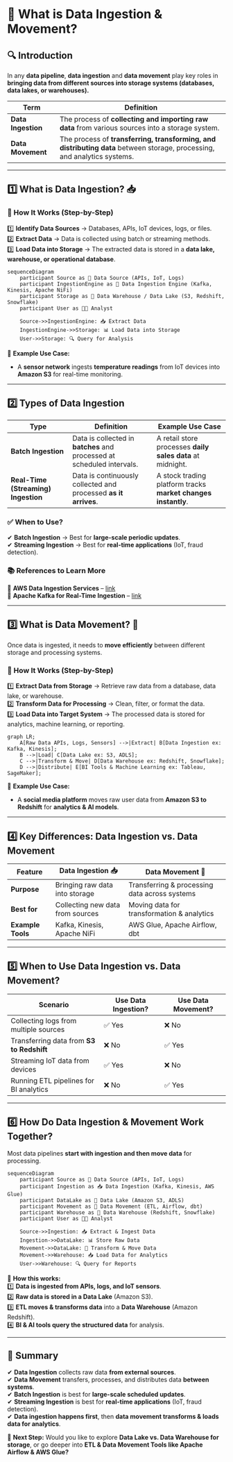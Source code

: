 # **🚀 What is Data Ingestion & Movement?**

## **🔍 Introduction**

In any **data pipeline**, **data ingestion** and **data movement** play key roles in **bringing data from different sources into storage systems (databases, data lakes, or warehouses).**

| **Term**           | **Definition**                                                                                                           |
| ------------------ | ------------------------------------------------------------------------------------------------------------------------ |
| **Data Ingestion** | The process of **collecting and importing raw data** from various sources into a storage system.                         |
| **Data Movement**  | The process of **transferring, transforming, and distributing data** between storage, processing, and analytics systems. |

---

## **1️⃣ What is Data Ingestion? 📥**

### **📌 How It Works (Step-by-Step)**

1️⃣ **Identify Data Sources** → Databases, APIs, IoT devices, logs, or files.  
2️⃣ **Extract Data** → Data is collected using batch or streaming methods.  
3️⃣ **Load Data into Storage** → The extracted data is stored in a **data lake, warehouse, or operational database**.

```mermaid
sequenceDiagram
    participant Source as 📡 Data Source (APIs, IoT, Logs)
    participant IngestionEngine as 🔄 Data Ingestion Engine (Kafka, Kinesis, Apache NiFi)
    participant Storage as 🏢 Data Warehouse / Data Lake (S3, Redshift, Snowflake)
    participant User as 👩‍💻 Analyst

    Source->>IngestionEngine: 📥 Extract Data
    IngestionEngine->>Storage: 📊 Load Data into Storage
    User->>Storage: 🔍 Query for Analysis
```

📌 **Example Use Case:**

- A **sensor network** ingests **temperature readings** from IoT devices into **Amazon S3** for real-time monitoring.

---

## **2️⃣ Types of Data Ingestion**

| **Type**                            | **Definition**                                                         | **Example Use Case**                                          |
| ----------------------------------- | ---------------------------------------------------------------------- | ------------------------------------------------------------- |
| **Batch Ingestion**                 | Data is collected in **batches** and processed at scheduled intervals. | A retail store processes **daily sales data** at midnight.    |
| **Real-Time (Streaming) Ingestion** | Data is continuously collected and processed **as it arrives**.        | A stock trading platform tracks **market changes instantly**. |

### **✅ When to Use?**

✔ **Batch Ingestion** → Best for **large-scale periodic updates**.  
✔ **Streaming Ingestion** → Best for **real-time applications** (IoT, fraud detection).

### **📚 References to Learn More**

🔹 **AWS Data Ingestion Services** – [link](https://aws.amazon.com/solutions/data-ingestion/)  
🔹 **Apache Kafka for Real-Time Ingestion** – [link](https://kafka.apache.org/documentation/)

---

## **3️⃣ What is Data Movement? 🔄**

Once data is ingested, it needs to **move efficiently** between different storage and processing systems.

### **📌 How It Works (Step-by-Step)**

1️⃣ **Extract Data from Storage** → Retrieve raw data from a database, data lake, or warehouse.  
2️⃣ **Transform Data for Processing** → Clean, filter, or format the data.  
3️⃣ **Load Data into Target System** → The processed data is stored for analytics, machine learning, or reporting.

```mermaid
graph LR;
    A[Raw Data APIs, Logs, Sensors] -->|Extract| B[Data Ingestion ex: Kafka, Kinesis];
    B -->|Load| C[Data Lake ex: S3, ADLS];
    C -->|Transform & Move| D[Data Warehouse ex: Redshift, Snowflake];
    D -->|Distribute| E[BI Tools & Machine Learning ex: Tableau, SageMaker];
```

📌 **Example Use Case:**

- A **social media platform** moves raw user data from **Amazon S3 to Redshift** for **analytics & AI models**.

---

## **4️⃣ Key Differences: Data Ingestion vs. Data Movement**

| **Feature**       | **Data Ingestion 📥**            | **Data Movement 🔄**                          |
| ----------------- | -------------------------------- | --------------------------------------------- |
| **Purpose**       | Bringing raw data into storage   | Transferring & processing data across systems |
| **Best for**      | Collecting new data from sources | Moving data for transformation & analytics    |
| **Example Tools** | Kafka, Kinesis, Apache NiFi      | AWS Glue, Apache Airflow, dbt                 |

---

## **5️⃣ When to Use Data Ingestion vs. Data Movement?**

| **Scenario**                              | **Use Data Ingestion?** | **Use Data Movement?** |
| ----------------------------------------- | ----------------------- | ---------------------- |
| Collecting logs from multiple sources     | ✅ Yes                  | ❌ No                  |
| Transferring data from **S3 to Redshift** | ❌ No                   | ✅ Yes                 |
| Streaming IoT data from devices           | ✅ Yes                  | ❌ No                  |
| Running ETL pipelines for BI analytics    | ❌ No                   | ✅ Yes                 |

---

## **6️⃣ How Do Data Ingestion & Movement Work Together?**

Most data pipelines **start with ingestion and then move data** for processing.

```mermaid
sequenceDiagram
    participant Source as 📡 Data Source (APIs, IoT, Logs)
    participant Ingestion as 📥 Data Ingestion (Kafka, Kinesis, AWS Glue)
    participant DataLake as 🌊 Data Lake (Amazon S3, ADLS)
    participant Movement as 🔄 Data Movement (ETL, Airflow, dbt)
    participant Warehouse as 🏢 Data Warehouse (Redshift, Snowflake)
    participant User as 👩‍💻 Analyst

    Source->>Ingestion: 📥 Extract & Ingest Data
    Ingestion->>DataLake: 📊 Store Raw Data
    Movement->>DataLake: 🔄 Transform & Move Data
    Movement->>Warehouse: 📥 Load Data for Analytics
    User->>Warehouse: 🔍 Query for Reports
```

📌 **How this works:**  
1️⃣ **Data is ingested from APIs, logs, and IoT sensors**.  
2️⃣ **Raw data is stored in a Data Lake** (Amazon S3).  
3️⃣ **ETL moves & transforms data** into a **Data Warehouse** (Amazon Redshift).  
4️⃣ **BI & AI tools query the structured data** for analysis.

---

## **🎯 Summary**

✔ **Data Ingestion** collects raw data **from external sources**.  
✔ **Data Movement** transfers, processes, and distributes data **between systems**.  
✔ **Batch Ingestion** is best for **large-scale scheduled updates**.  
✔ **Streaming Ingestion** is best for **real-time applications** (IoT, fraud detection).  
✔ **Data ingestion happens first**, then **data movement transforms & loads data for analytics**.

🚀 **Next Step:** Would you like to explore **Data Lake vs. Data Warehouse for storage**, or go deeper into **ETL & Data Movement Tools like Apache Airflow & AWS Glue?**
